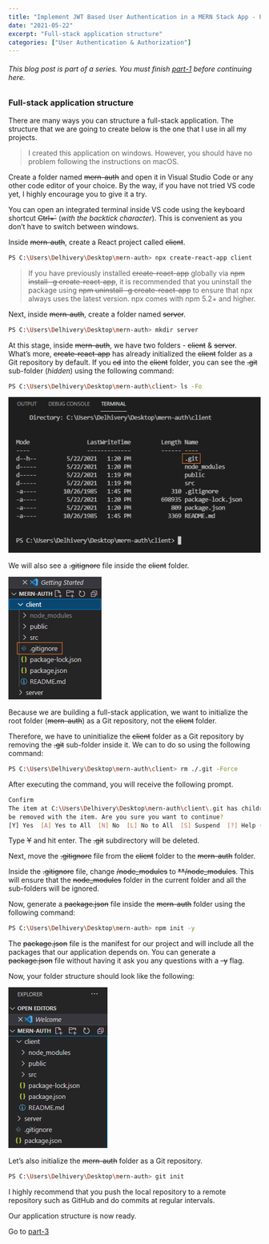 ```yaml
---
title: "Implement JWT Based User Authentication in a MERN Stack App - Part 2"
date: "2021-05-22"
excerpt: "Full-stack application structure"
categories: ["User Authentication & Authorization"]
---
```


###### This blog post is part of a series. You must finish [part-1](https://hemanta.io/implement-jwt-based-user-authentication-in-a-mern-stack-app-part-1/) before continuing here.

### Full-stack application structure

There are many ways you can structure a full-stack application. The structure that we are going to create below is the one that I use in all my projects.

> I created this application on windows. However, you should have no problem following the instructions on macOS.

Create a folder named ~~mern-auth~~ and open it in Visual Studio Code or any other code editor of your choice. By the way, if you have not tried VS code yet, I highly encourage you to give it a try.

You can open an integrated terminal inside VS code using the keyboard shortcut ~~Ctrl+`~~ (_with the backtick character_). This is convenient as you don’t have to switch between windows.

Inside ~~mern-auth~~, create a React project called ~~client~~.

```sh
PS C:\Users\Delhivery\Desktop\mern-auth> npx create-react-app client
```

> If you have previously installed ~~create-react-app~~ globally via ~~npm install -g create-react-app~~, it is recommended that you uninstall the package using ~~npm uninstall -g create-react-app~~ to ensure that npx always uses the latest version. npx comes with npm 5.2+ and higher.

Next, inside ~~mern-auth~~, create a folder named ~~server~~.

```sh
PS C:\Users\Delhivery\Desktop\mern-auth> mkdir server
```

At this stage, inside ~~mern-auth~~, we have two folders - ~~client~~ & ~~server~~. What’s more, ~~create-react-app~~ has already initialized the ~~client~~ folder as a Git repository by default. If you ~~cd~~ into the ~~client~~ folder, you can see the ~~.git~~ sub-folder (_hidden_) using the following command:

```sh
PS C:\Users\Delhivery\Desktop\mern-auth\client> ls -Fo
```

![.git subfolder](../images/userAuthentication/folderStructure/gitSubfolder.png)

We will also see a ~~.gitignore~~ file inside the ~~client~~ folder.

![.gitignore file](../images/userAuthentication/folderStructure/gitIgnoreClient.png)

Because we are building a full-stack application, we want to initialize the root folder (~~mern-auth~~) as a Git repository, not the ~~client~~ folder.

Therefore, we have to uninitialize the ~~client~~ folder as a Git repository by removing the ~~.git~~ sub-folder inside it. We can to do so using the following command:

```sh
PS C:\Users\Delhivery\Desktop\mern-auth\client> rm ./.git -Force
```

After executing the command, you will receive the following prompt.

```sh
Confirm
The item at C:\Users\Delhivery\Desktop\mern-auth\client\.git has children and the Recurse parameter was not specified. If you continue, all children will
be removed with the item. Are you sure you want to continue?
[Y] Yes  [A] Yes to All  [N] No  [L] No to All  [S] Suspend  [?] Help (default is "Y"):
```

Type ~~Y~~ and hit enter. The ~~.git~~ subdirectory will be deleted.

Next, move the ~~.gitignore~~ file from the ~~client~~ folder to the ~~mern-auth~~ folder.

Inside the ~~.gitignore~~ file, change ~~/node_modules~~ to ~~\*\*/node_modules~~. This will ensure that the ~~node_modules~~ folder in the current folder and all the sub-folders will be ignored.

Now, generate a ~~package.json~~ file inside the ~~mern-auth~~ folder using the following command:

```sh
PS C:\Users\Delhivery\Desktop\mern-auth> npm init -y
```

The ~~package.json~~ file is the manifest for our project and will include all the packages that our application depends on. You can generate a ~~package.json~~ file without having it ask you any questions with a ~~-y~~ flag.

Now, your folder structure should look like the following:

![full-stack folder structure](../images/userAuthentication/folderStructure/folderStructure.png)

Let’s also initialize the ~~mern-auth~~ folder as a Git repository.

```sh
PS C:\Users\Delhivery\Desktop\mern-auth> git init
```

I highly recommend that you push the local repository to a remote repository such as GitHub and do commits at regular intervals.

Our application structure is now ready.

Go to [part-3](https://hemanta.io/implement-jwt-based-user-authentication-in-a-mern-stack-app-part-3/)
